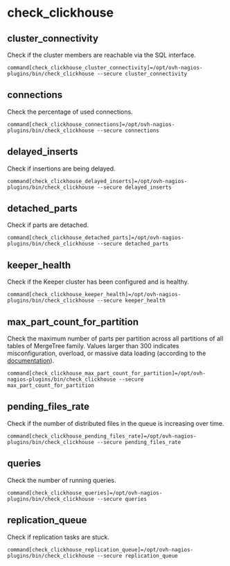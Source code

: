 # check_clickhouse

## cluster_connectivity

Check if the cluster members are reachable via the SQL interface.

```
command[check_clickhouse_cluster_connectivity]=/opt/ovh-nagios-plugins/bin/check_clickhouse --secure cluster_connectivity
```

## connections

Check the percentage of used connections.

```
command[check_clickhouse_connections]=/opt/ovh-nagios-plugins/bin/check_clickhouse --secure connections
```

## delayed_inserts

Check if insertions are being delayed.

```
command[check_clickhouse_delayed_inserts]=/opt/ovh-nagios-plugins/bin/check_clickhouse --secure delayed_inserts
```

## detached_parts

Check if parts are detached.

```
command[check_clickhouse_detached_parts]=/opt/ovh-nagios-plugins/bin/check_clickhouse --secure detached_parts
```

## keeper_health

Check if the Keeper cluster has been configured and is healthy.

```
command[check_clickhouse_keeper_health]=/opt/ovh-nagios-plugins/bin/check_clickhouse --secure keeper_health
```

## max_part_count_for_partition

Check the maximum number of parts per partition across all partitions of all
tables of MergeTree family. Values larger than 300 indicates misconfiguration,
overload, or massive data loading (according to the
[documentation](https://clickhouse.com/docs/en/operations/system-tables/asynchronous_metrics)).

```
command[check_clickhouse_max_part_count_for_partition]=/opt/ovh-nagios-plugins/bin/check_clickhouse --secure max_part_count_for_partition
```


## pending_files_rate

Check if the number of distributed files in the queue is increasing over time.

```
command[check_clickhouse_pending_files_rate]=/opt/ovh-nagios-plugins/bin/check_clickhouse --secure pending_files_rate
```

## queries

Check the number of running queries.

```
command[check_clickhouse_queries]=/opt/ovh-nagios-plugins/bin/check_clickhouse --secure queries
```

## replication_queue

Check if replication tasks are stuck.

```
command[check_clickhouse_replication_queue]=/opt/ovh-nagios-plugins/bin/check_clickhouse --secure replication_queue
```
